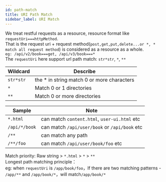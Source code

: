 ```yaml
---
id: path-match  
title: URI Path Match      
sidebar_label: URI Match  
---
```


We treat restful requests as a resource, resource format like `requestUri===httpMethod`.   
That is the request uri + request method(`post,get,put,delete...or *, * match all request method`) is considered as a resource as a whole.  
`eg: /api/v2/book===get, /api/v3/book===*`    
The `requestUri` here support url path match: `str*str`, `*`, `**`     

| Wildcard                   | Describe   |           
| ---                        | ---        |       
| `str*str`                    | the * in string match 0 or more characters  |
| `*`                          | Match 0 or 1 directories                    |
| `**`                         | Match 0 or more directories                 |    


| Sample                      | Note  |
| ---                         | ---   |
| `*.html`                    | can match `content.html`, `user-ui.html` etc    |
| `/api/*/book`               | can match `/api/user/book` or `/api/book` etc   |
| `/**`                       | can match any path                              |
| `/**/foo`                   | can match `/api/user/book/foo` etc              |    


Match priority: Raw string > `*.html` > `*` > `**`  
Longest path matching principle：  
eg: when `requestUri` is `/app/book/foo`，If there are two matching patterns - `/app/**` and `/app/book/*`，will match`/app/book/*`  